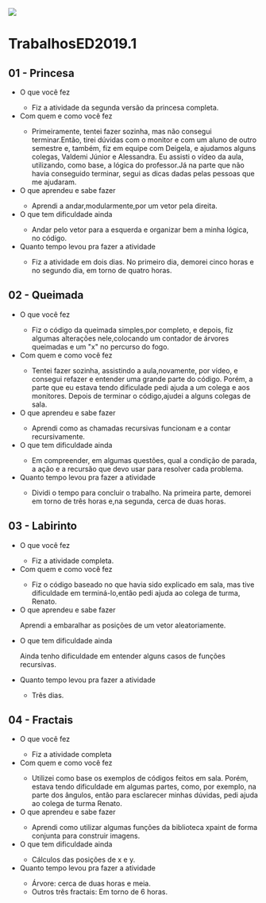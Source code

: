 
![](https://avatars3.githubusercontent.com/u/45075651?s=460&v=4)

# TrabalhosED2019.1
## 01 - Princesa

 * O que você fez<p>
    * Fiz a atividade da segunda versão da princesa completa. 
* Com quem e como você fez<p>
    * Primeiramente, tentei fazer sozinha, mas não consegui terminar.Então, tirei dúvidas com o monitor e com um aluno de outro semestre e, também, fiz em equipe com Deigela, e ajudamos alguns colegas, Valdemi Júnior e Alessandra. Eu assisti o vídeo da aula, utilizando, como base, a lógica do professor.Já na parte que não havia conseguido terminar, segui as dicas dadas pelas pessoas que me ajudaram.
* O que aprendeu e sabe fazer<p>
    * Aprendi a andar,modularmente,por um vetor pela direita.
* O que tem dificuldade ainda<p>
    * Andar pelo vetor para a esquerda e organizar bem a minha lógica, no código.
* Quanto tempo levou pra fazer a atividade<p>
    * Fiz a atividade em dois dias. No primeiro dia, demorei cinco horas e no segundo dia, em torno de quatro horas.

## 02 - Queimada
* O que você fez<p>
    * Fiz o código da queimada simples,por completo, e depois, fiz algumas alterações nele,colocando um contador de árvores queimadas e um "x" no percurso do fogo.
*   Com quem e como você fez<p>
    * Tentei fazer sozinha, assistindo a aula,novamente, por vídeo, e consegui refazer e entender uma grande parte do código. Porém, a parte que eu estava tendo dificulade pedi ajuda a um colega e aos monitores. Depois de terminar o código,ajudei a alguns colegas de sala.
* O que aprendeu e sabe fazer<p>
    * Aprendi como as chamadas recursivas funcionam e a contar recursivamente.
* O que tem dificuldade ainda<p>
    * Em compreender, em algumas questões, qual a condição de parada, a ação e a recursão que devo usar para resolver cada problema.
* Quanto tempo levou pra fazer a atividade<p>
    * Dividi o tempo para concluir o trabalho. Na primeira parte, demorei em torno de três horas e,na segunda, cerca de duas horas.

## 03 - Labirinto
* O que você fez<p>
    * Fiz a atividade completa.
*  Com quem e como você fez<p>
    * Fiz o código baseado no que havia sido explicado em sala, mas tive dificuldade em terminá-lo,então pedi ajuda ao colega de turma, Renato.
* O que aprendeu e sabe fazer<p>
    Aprendi a embaralhar as posições de um vetor aleatoriamente.
* O que tem dificuldade ainda<p>
    Ainda tenho dificuldade em entender alguns casos de funções recursivas.
* Quanto tempo levou pra fazer a atividade<p>
    * Três dias.
## 04 - Fractais
* O que você fez<p>
    * Fiz a atividade completa
* Com quem e como você fez<p>
    * Utilizei como base os exemplos de códigos feitos em sala. Porém, estava tendo dificuldade em algumas partes, como, por exemplo, na parte dos ângulos, então para esclarecer minhas dúvidas, pedi ajuda ao colega de turma Renato.
* O que aprendeu e sabe fazer<p>
    * Aprendi como utilizar algumas funções da biblioteca xpaint de forma conjunta para construir imagens.
* O que tem dificuldade ainda<p>
    * Cálculos das posições de x e y.
* Quanto tempo levou pra fazer a atividade<p>
    * Árvore: cerca de duas horas e meia.
    * Outros três fractais: Em torno de 6 horas.